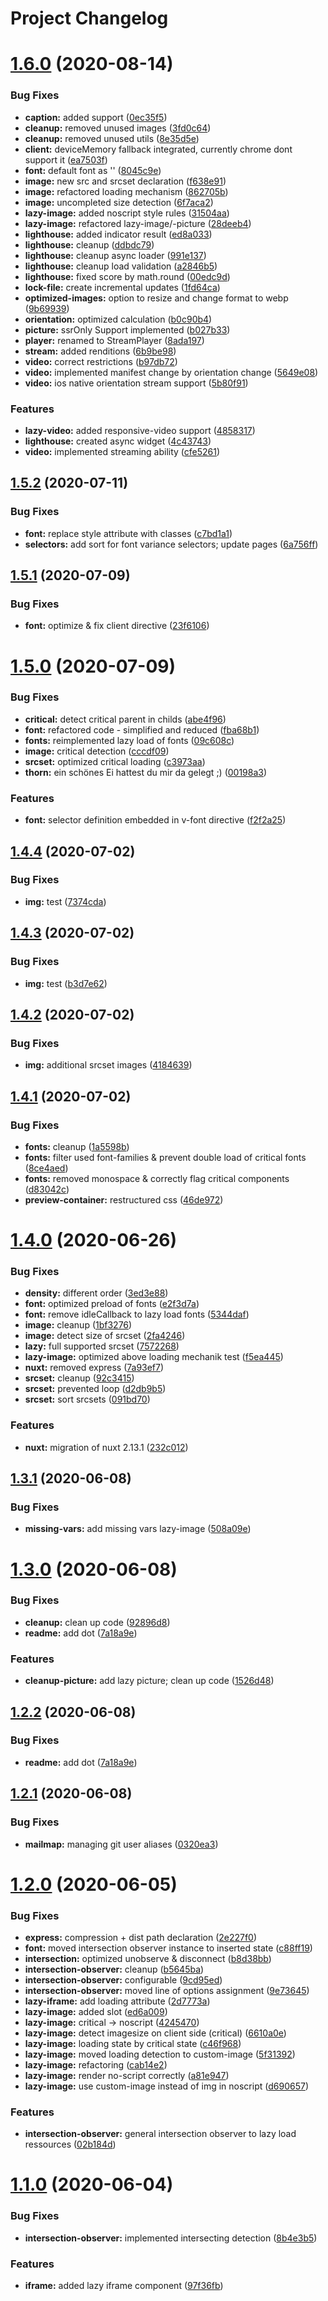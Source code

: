 # Project Changelog

# [1.6.0](https://github.com/GrabarzUndPartner/lazy-resources/compare/v1.5.2...v1.6.0) (2020-08-14)


### Bug Fixes

* **caption:** added support ([0ec35f5](https://github.com/GrabarzUndPartner/lazy-resources/commit/0ec35f5fbdc4039433a2b7e534b76f203bf1a85e))
* **cleanup:** removed unused images ([3fd0c64](https://github.com/GrabarzUndPartner/lazy-resources/commit/3fd0c64ffce141d02d96e3ba45754c4b1e333676))
* **cleanup:** removed unused utils ([8e35d5e](https://github.com/GrabarzUndPartner/lazy-resources/commit/8e35d5e80aa7482f95122ab0dafdc74203503d35))
* **client:** deviceMemory fallback integrated, currently chrome dont support it ([ea7503f](https://github.com/GrabarzUndPartner/lazy-resources/commit/ea7503f6a73304ddc47b40d2692cc7962017a7f9))
* **font:** default font as '' ([8045c9e](https://github.com/GrabarzUndPartner/lazy-resources/commit/8045c9e712b893145c083c16eb49dda942b0810e))
* **image:** new src and srcset declaration ([f638e91](https://github.com/GrabarzUndPartner/lazy-resources/commit/f638e91a5d68368c169122b17764a931ea948690))
* **image:** refactored loading mechanism ([862705b](https://github.com/GrabarzUndPartner/lazy-resources/commit/862705bfaac3d910546f728135e09a5adc85d568))
* **image:** uncompleted size detection ([6f7aca2](https://github.com/GrabarzUndPartner/lazy-resources/commit/6f7aca28604d959bd12ed777f0a9b5ff51941cf4))
* **lazy-image:** added noscript style rules ([31504aa](https://github.com/GrabarzUndPartner/lazy-resources/commit/31504aa588173ecd9e818c05265610f3da6e4411))
* **lazy-image:** refactored lazy-image/-picture ([28deeb4](https://github.com/GrabarzUndPartner/lazy-resources/commit/28deeb4ea278140afe740aa9faa8ee6b03e4a96f))
* **lighthouse:** added indicator result ([ed8a033](https://github.com/GrabarzUndPartner/lazy-resources/commit/ed8a033ffdbad30c24eef0b46960a9c88b8b5a5b))
* **lighthouse:** cleanup ([ddbdc79](https://github.com/GrabarzUndPartner/lazy-resources/commit/ddbdc7925f82b982ef1705629c2495c6323cac16))
* **lighthouse:** cleanup async loader ([991e137](https://github.com/GrabarzUndPartner/lazy-resources/commit/991e13745c9bd07225453b173964972cf0580655))
* **lighthouse:** cleanup load validation ([a2846b5](https://github.com/GrabarzUndPartner/lazy-resources/commit/a2846b5647287545ba4c005ddfa1a174019580d6))
* **lighthouse:** fixed score by math.round ([00edc9d](https://github.com/GrabarzUndPartner/lazy-resources/commit/00edc9de17b213be526ea9f48244f220a00dab1c))
* **lock-file:** create incremental updates ([1fd64ca](https://github.com/GrabarzUndPartner/lazy-resources/commit/1fd64cac6452426217f794c4e703bb791c3a405d))
* **optimized-images:** option to resize and change format to webp ([9b69939](https://github.com/GrabarzUndPartner/lazy-resources/commit/9b69939daf1b6b13552ef6924ba23ad513b42b8a))
* **orientation:** optimized calculation ([b0c90b4](https://github.com/GrabarzUndPartner/lazy-resources/commit/b0c90b4db2c818b9a100b429402b43913fe9bcdc))
* **picture:** ssrOnly Support implemented ([b027b33](https://github.com/GrabarzUndPartner/lazy-resources/commit/b027b3362c936e33ce74392b770a954b69db77fa))
* **player:** renamed to StreamPlayer ([8ada197](https://github.com/GrabarzUndPartner/lazy-resources/commit/8ada197c21faf5dc9c40d3f8658cc4cc8adea704))
* **stream:** added renditions ([6b9be98](https://github.com/GrabarzUndPartner/lazy-resources/commit/6b9be98e588319c366bd8c15f507442f775c1ee5))
* **video:** correct restrictions ([b97db72](https://github.com/GrabarzUndPartner/lazy-resources/commit/b97db72546b4b2acd552158a14161963e1a225fd))
* **video:** implemented manifest change by orientation change ([5649e08](https://github.com/GrabarzUndPartner/lazy-resources/commit/5649e08763b9adc9502f753d835816466ca0e3bf))
* **video:** ios native orientation stream support ([5b80f91](https://github.com/GrabarzUndPartner/lazy-resources/commit/5b80f911cefc4a4eb5d6b0b638429c04ad706415))


### Features

* **lazy-video:** added responsive-video support ([4858317](https://github.com/GrabarzUndPartner/lazy-resources/commit/48583173d339564f586eeda984421185d96987ed))
* **lighthouse:** created async widget ([4c43743](https://github.com/GrabarzUndPartner/lazy-resources/commit/4c43743b22be10aeccc6367d0efa2af2167f42ef))
* **video:** implemented streaming ability ([cfe5261](https://github.com/GrabarzUndPartner/lazy-resources/commit/cfe526123aad3fa47a4d29f3296e53dc5f5ded9b))

## [1.5.2](https://github.com/GrabarzUndPartner/lazy-resources/compare/v1.5.1...v1.5.2) (2020-07-11)


### Bug Fixes

* **font:** replace style attribute with classes ([c7bd1a1](https://github.com/GrabarzUndPartner/lazy-resources/commit/c7bd1a17c37492b4b872c080488258496a29f35f))
* **selectors:** add sort for font variance selectors; update pages ([6a756ff](https://github.com/GrabarzUndPartner/lazy-resources/commit/6a756fff627e3fede9e8127968b748b4ed20ff0d))

## [1.5.1](https://github.com/GrabarzUndPartner/lazy-resources/compare/v1.5.0...v1.5.1) (2020-07-09)


### Bug Fixes

* **font:** optimize & fix client directive ([23f6106](https://github.com/GrabarzUndPartner/lazy-resources/commit/23f6106530be4973bf62a9410f93d6b28209d078))

# [1.5.0](https://github.com/GrabarzUndPartner/lazy-resources/compare/v1.4.4...v1.5.0) (2020-07-09)


### Bug Fixes

* **critical:** detect critical parent in childs ([abe4f96](https://github.com/GrabarzUndPartner/lazy-resources/commit/abe4f961ca202f608804af52480ea777ea9e9244))
* **font:** refactored code - simplified and reduced ([fba68b1](https://github.com/GrabarzUndPartner/lazy-resources/commit/fba68b11f479e728c7606233785544b9167d3199))
* **fonts:** reimplemented lazy load of fonts ([09c608c](https://github.com/GrabarzUndPartner/lazy-resources/commit/09c608c9e37f30c7bba6d63127a30c9bc075a144))
* **image:** critical detection ([cccdf09](https://github.com/GrabarzUndPartner/lazy-resources/commit/cccdf093a4cd1e3e29dd5b2f6d4cf33b87b2dd40))
* **srcset:** optimized critical loading ([c3973aa](https://github.com/GrabarzUndPartner/lazy-resources/commit/c3973aa7be84fb3734ba2de2723e84f174f940e8))
* **thorn:** ein schönes Ei hattest du mir da gelegt ;) ([00198a3](https://github.com/GrabarzUndPartner/lazy-resources/commit/00198a3db5296df1b7b0145a2a62bd3a5188cbf4))


### Features

* **font:** selector definition embedded in v-font directive ([f2f2a25](https://github.com/GrabarzUndPartner/lazy-resources/commit/f2f2a25c4fc820ec08d6f8adbbb845cf0e06a793))

## [1.4.4](https://github.com/GrabarzUndPartner/lazy-resources/compare/v1.4.3...v1.4.4) (2020-07-02)


### Bug Fixes

* **img:** test ([7374cda](https://github.com/GrabarzUndPartner/lazy-resources/commit/7374cda4b184344801b49fd10324406e3ff69e59))

## [1.4.3](https://github.com/GrabarzUndPartner/lazy-resources/compare/v1.4.2...v1.4.3) (2020-07-02)


### Bug Fixes

* **img:** test ([b3d7e62](https://github.com/GrabarzUndPartner/lazy-resources/commit/b3d7e62c9de4e7e9cbbeb1e8d4794b0e79dc030d))

## [1.4.2](https://github.com/GrabarzUndPartner/lazy-resources/compare/v1.4.1...v1.4.2) (2020-07-02)


### Bug Fixes

* **img:** additional srcset images ([4184639](https://github.com/GrabarzUndPartner/lazy-resources/commit/41846393b61eb8c6aa972adc9219910ed69ad6a0))

## [1.4.1](https://github.com/GrabarzUndPartner/lazy-resources/compare/v1.4.0...v1.4.1) (2020-07-02)


### Bug Fixes

* **fonts:** cleanup ([1a5598b](https://github.com/GrabarzUndPartner/lazy-resources/commit/1a5598ba46e4e418b30f226bb27924ab052e233a))
* **fonts:** filter used font-families & prevent double load of critical fonts ([8ce4aed](https://github.com/GrabarzUndPartner/lazy-resources/commit/8ce4aed1974af9c6627a388f99d0e8da1a5855af))
* **fonts:** removed monospace & correctly flag critical components ([d83042c](https://github.com/GrabarzUndPartner/lazy-resources/commit/d83042cfc4ba1a28058bb510e1f884e8f57a3fdc))
* **preview-container:** restructured css ([46de972](https://github.com/GrabarzUndPartner/lazy-resources/commit/46de972f39013e07b1d09a33ddc037b3e794b0bc))

# [1.4.0](https://github.com/GrabarzUndPartner/lazy-resources/compare/v1.3.1...v1.4.0) (2020-06-26)


### Bug Fixes

* **density:** different order ([3ed3e88](https://github.com/GrabarzUndPartner/lazy-resources/commit/3ed3e882aaeb636ef79574f395defec8c14e85e4))
* **font:** optimized preload of fonts ([e2f3d7a](https://github.com/GrabarzUndPartner/lazy-resources/commit/e2f3d7a4b04770956ce189fc5a53eaa1e82606fa))
* **font:** remove idleCallback to lazy load fonts ([5344daf](https://github.com/GrabarzUndPartner/lazy-resources/commit/5344dafba7a2db1e79f2d5aaf56c6a236ab67824))
* **image:** cleanup ([1bf3276](https://github.com/GrabarzUndPartner/lazy-resources/commit/1bf32761ed9571827b613fd54990020d2382c833))
* **image:** detect size of srcset ([2fa4246](https://github.com/GrabarzUndPartner/lazy-resources/commit/2fa4246731d9c19469db9539eb6800eb72b62668))
* **lazy:** full supported srcset ([7572268](https://github.com/GrabarzUndPartner/lazy-resources/commit/7572268520b500c17b46a06d1a8658f216b6ab1b))
* **lazy-image:** optimized above loading mechanik test ([f5ea445](https://github.com/GrabarzUndPartner/lazy-resources/commit/f5ea445a52d3b83cd8a239f9eed987dae14c3c1c))
* **nuxt:** removed express ([7a93ef7](https://github.com/GrabarzUndPartner/lazy-resources/commit/7a93ef713a48af2329d7fff542370527938214d1))
* **srcset:** cleanup ([92c3415](https://github.com/GrabarzUndPartner/lazy-resources/commit/92c3415d9dba87e3b1cac999ce2ba3a7698b47f2))
* **srcset:** prevented loop ([d2db9b5](https://github.com/GrabarzUndPartner/lazy-resources/commit/d2db9b5cdf682112b667af875883dbe3dbf324d1))
* **srcset:** sort srcsets ([091bd70](https://github.com/GrabarzUndPartner/lazy-resources/commit/091bd705004b83cc1ffde91ef6ba04db643bc10b))


### Features

* **nuxt:** migration of nuxt 2.13.1 ([232c012](https://github.com/GrabarzUndPartner/lazy-resources/commit/232c0122e0cca872188e9805a2fbf8e2987cb0e7))

## [1.3.1](https://github.com/GrabarzUndPartner/lazy-resources/compare/v1.3.0...v1.3.1) (2020-06-08)


### Bug Fixes

* **missing-vars:** add missing vars lazy-image ([508a09e](https://github.com/GrabarzUndPartner/lazy-resources/commit/508a09e48c54ff95f915da23bf68363c54e95e7c))

# [1.3.0](https://github.com/GrabarzUndPartner/lazy-resources/compare/v1.2.1...v1.3.0) (2020-06-08)


### Bug Fixes

* **cleanup:** clean up code ([92896d8](https://github.com/GrabarzUndPartner/lazy-resources/commit/92896d8fce3149dfd950d306cd8c2e3ce04f005c))
* **readme:** add dot ([7a18a9e](https://github.com/GrabarzUndPartner/lazy-resources/commit/7a18a9efab1b698c8e6529b8e696e340588b51ce))


### Features

* **cleanup-picture:** add lazy picture; clean up code ([1526d48](https://github.com/GrabarzUndPartner/lazy-resources/commit/1526d48f1b4ae016d332fda029f541b272a581e6))

## [1.2.2](https://github.com/GrabarzUndPartner/lazy-resources/compare/v1.2.1...v1.2.2) (2020-06-08)


### Bug Fixes

* **readme:** add dot ([7a18a9e](https://github.com/GrabarzUndPartner/lazy-resources/commit/7a18a9efab1b698c8e6529b8e696e340588b51ce))

## [1.2.1](https://github.com/GrabarzUndPartner/lazy-resources/compare/v1.2.0...v1.2.1) (2020-06-08)


### Bug Fixes

* **mailmap:** managing git user aliases ([0320ea3](https://github.com/GrabarzUndPartner/lazy-resources/commit/0320ea39906856e06aa67b2a203544881ab9b878))

# [1.2.0](https://github.com/GrabarzUndPartner/lazy-resources/compare/v1.1.0...v1.2.0) (2020-06-05)


### Bug Fixes

* **express:** compression + dist path declaration ([2e227f0](https://github.com/GrabarzUndPartner/lazy-resources/commit/2e227f0475e3f679abaae89fa051e9f0a2eb945c))
* **font:** moved intersection observer instance to inserted state ([c88ff19](https://github.com/GrabarzUndPartner/lazy-resources/commit/c88ff19403b9e080cd6189816a2bef3a1e760dd3))
* **intersection:** optimized unobserve & disconnect ([b8d38bb](https://github.com/GrabarzUndPartner/lazy-resources/commit/b8d38bbbd1f8053b08b8210eff2c5142105f82a5))
* **intersection-observer:** cleanup ([b5645ba](https://github.com/GrabarzUndPartner/lazy-resources/commit/b5645ba9ff1889333243b32600395ab177e49841))
* **intersection-observer:** configurable ([9cd95ed](https://github.com/GrabarzUndPartner/lazy-resources/commit/9cd95ed2a9aa8cc86c49a4106a18ab920e3bf14b))
* **intersection-observer:** moved line of options assignment ([9e73645](https://github.com/GrabarzUndPartner/lazy-resources/commit/9e73645e60ea560c2bf4beaa65dce1a801a18a73))
* **lazy-iframe:** add loading attribute ([2d7773a](https://github.com/GrabarzUndPartner/lazy-resources/commit/2d7773a80c935c45cafb8783e7eddd034beb9f03))
* **lazy-image:** added slot ([ed6a009](https://github.com/GrabarzUndPartner/lazy-resources/commit/ed6a009abdbc23a2201f0271e13c76737aef3a1a))
* **lazy-image:** critical -> noscript ([4245470](https://github.com/GrabarzUndPartner/lazy-resources/commit/42454703b0379f954a2dc617dbebf6d551882787))
* **lazy-image:** detect imagesize on client side (critical) ([6610a0e](https://github.com/GrabarzUndPartner/lazy-resources/commit/6610a0e78413ba0ebeed7640c5fa43df889e5ae6))
* **lazy-image:** loading state by critical state ([c46f968](https://github.com/GrabarzUndPartner/lazy-resources/commit/c46f9680cafbf0bd0d88d7a6c6a329db508fdbd8))
* **lazy-image:** moved loading detection to custom-image ([5f31392](https://github.com/GrabarzUndPartner/lazy-resources/commit/5f31392ed7bfd008b46aa8e9c3e839a8e20be72e))
* **lazy-image:** refactoring ([cab14e2](https://github.com/GrabarzUndPartner/lazy-resources/commit/cab14e2ed87478a7b6e15a8dfade9bea7428b061))
* **lazy-image:** render no-script correctly ([a81e947](https://github.com/GrabarzUndPartner/lazy-resources/commit/a81e947c375012b9181e086859e2ec345738278a))
* **lazy-image:** use custom-image instead of img in noscript ([d690657](https://github.com/GrabarzUndPartner/lazy-resources/commit/d690657fcc4be7191f3c88ff99d628f3929b89b5))


### Features

* **intersection-observer:** general intersection observer to lazy load ressources ([02b184d](https://github.com/GrabarzUndPartner/lazy-resources/commit/02b184dd279c19c065421c04b9268f1166550a24))

# [1.1.0](https://github.com/GrabarzUndPartner/lazy-resources/compare/v1.0.0...v1.1.0) (2020-06-04)


### Bug Fixes

* **intersection-observer:** implemented intersecting detection ([8b4e3b5](https://github.com/GrabarzUndPartner/lazy-resources/commit/8b4e3b58455f373212288f02b437b84af21fc4a6))


### Features

* **iframe:** added lazy iframe component ([97f36fb](https://github.com/GrabarzUndPartner/lazy-resources/commit/97f36fbc13e42fe39937a29f53964b9162b76896))
